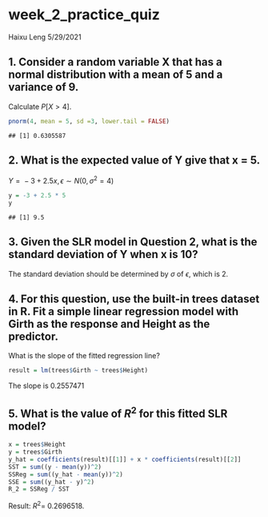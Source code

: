 week\_2\_practice\_quiz
================
Haixu Leng
5/29/2021

## 1. Consider a random variable X that has a normal distribution with a mean of 5 and a variance of 9.

Calculate *P*\[*X* &gt; 4\].

``` r
pnorm(4, mean = 5, sd =3, lower.tail = FALSE)
```

    ## [1] 0.6305587

## 2. What is the expected value of Y give that x = 5.

*Y* =  − 3 + 2.5*x*, *ϵ* ∼ *N*(0, *σ*<sup>2</sup> = 4)

``` r
y = -3 + 2.5 * 5
y
```

    ## [1] 9.5

## 3. Given the SLR model in Question 2, what is the standard deviation of Y when x is 10?

The standard deviation should be determined by *σ* of *ϵ*, which is 2.

## 4. For this question, use the built-in trees dataset in R. Fit a simple linear regression model with Girth as the response and Height as the predictor.

What is the slope of the fitted regression line?

``` r
result = lm(trees$Girth ~ trees$Height)
```

The slope is 0.2557471

## 5. What is the value of *R*<sup>2</sup> for this fitted SLR model?

``` r
x = trees$Height
y = trees$Girth
y_hat = coefficients(result)[[1]] + x * coefficients(result)[[2]]
SST = sum((y - mean(y))^2)
SSReg = sum((y_hat - mean(y))^2)
SSE = sum((y_hat - y)^2)
R_2 = SSReg / SST
```

Result: *R*<sup>2</sup>= 0.2696518.
